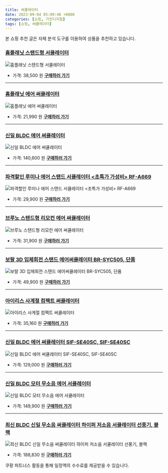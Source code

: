 ```yaml
---
title: 써큘레이터
date: 2023-09-04 05:09:46 +0800
categories: [쇼핑, 가전디지털]
tags: [쇼핑, 써큘레이터]
---
```

본 쇼핑 추천 글은 자체 분석 도구를 이용하여 상품을 추천하고 있습니다.
### [홈플래닛 스탠드형 서큘레이터](https://link.coupang.com/re/AFFSDP?lptag=AF1030537&pageKey=4927190879&itemId=6468901288&vendorItemId=73763288453&traceid=V0-153-8c0c7488804872d0&requestid=20230907050946957074103030&token=31850C%7CMIXED)
![홈플래닛 스탠드형 서큘레이터](https://ads-partners.coupang.com/image1/_wABHHqz5GwUp3Qx_2rxflBmXocHrjb7ZHTnt1kFY1mwYEnRCHD3UogB2i9uKGg6W6UaUL_24Q1h7Z4Fr0D-M1Cr5ZrLu2qDkrl7oeH9J9WI_Hfz0YtvU1gIETBtVskE28HLUQ5gQK04yXy9nS5rTPTCLS6Zy7qFLbqI8tZQtU7TBdL1RaYJSV0mzK-XU1kC3-gw50hHmW4rbTDxrtK8lxrSEW9xsew6GFqWkvl2ubSswCeIMNXvjPR5Vtze4IKT3EJvC2bgVJW08VMpzykBVRWK)
- 가격: 38,500 원
[**구매하러 가기**](https://link.coupang.com/re/AFFSDP?lptag=AF1030537&pageKey=4927190879&itemId=6468901288&vendorItemId=73763288453&traceid=V0-153-8c0c7488804872d0&requestid=20230907050946957074103030&token=31850C%7CMIXED)
---
### [홈플래닛 에어 써큘레이터](https://link.coupang.com/re/AFFSDP?lptag=AF1030537&pageKey=1459643230&itemId=2511597512&vendorItemId=70504637244&traceid=V0-153-5cc1a560ba114eed&requestid=20230907050946957074103030&token=31850C%7CMIXED)
![홈플래닛 에어 써큘레이터](https://ads-partners.coupang.com/image1/35r-zSnZJoOtEPL931__i3PyDWTNDO46m_uO7xxU4iul1110tnUO6PCUvadcbTtwWCTIa5hR0K2jkgTErnow8_dSBZhMDhPTQTpb0darTNtIQFt1eygMgyyGjLi4QIN549c3W6QauFmOe9HIAkQTdnt6WcjsodjQNFACpTHXA0rYAK6WloCALGdh469CFCackSaNjjZFdsrEbC3772Ovkkt7nw_WUGSDolYjIWL8M1pKvPNJUxV2gXxyryotThh1rhT0DajvESe5HTDirwzi)
- 가격: 21,990 원
[**구매하러 가기**](https://link.coupang.com/re/AFFSDP?lptag=AF1030537&pageKey=1459643230&itemId=2511597512&vendorItemId=70504637244&traceid=V0-153-5cc1a560ba114eed&requestid=20230907050946957074103030&token=31850C%7CMIXED)
---
### [신일 BLDC 에어 써큘레이터](https://link.coupang.com/re/AFFSDP?lptag=AF1030537&pageKey=5171903904&itemId=7137229711&vendorItemId=74428983769&traceid=V0-153-766ec4327d525d7a&requestid=20230907050946957074103030&token=31850C%7CMIXED)
![신일 BLDC 에어 써큘레이터](https://ads-partners.coupang.com/image1/d6JDIucXi11dCnbcd9O-ZTd4zjEDN9KXQi746hGKSpvYUZzdrx12Fio_E3qo2uiCR8Ag6-vYjbKRe7TxwDbk3FOEf1jB5XgZRITjg8eUme4jgjD0hFFSQyfCmzGzsTtBpuZd4Erk-OMT-WT8zvbaBntXc_0v6Op5OqDXzMRWna-qhAs8bLjdJjZZPwiKWNP6m2D7O0qCS7O4A5qfQLRgtlvet-GqjdgFpxoUxViPHTGYYXMANtpoxlPzUF8QBCxU-sv7T426TgPyms97Fx8f6w==)
- 가격: 140,600 원
[**구매하러 가기**](https://link.coupang.com/re/AFFSDP?lptag=AF1030537&pageKey=5171903904&itemId=7137229711&vendorItemId=74428983769&traceid=V0-153-766ec4327d525d7a&requestid=20230907050946957074103030&token=31850C%7CMIXED)
---
### [파격할인 루미나 에어 스탠드 서큘레이터 \<초특가 가성비\> RF-A669](https://link.coupang.com/re/AFFSDP?lptag=AF1030537&pageKey=7262324914&itemId=18501365038&vendorItemId=85633349594&traceid=V0-153-96e499f8571065ad&clickBeacon=0z2W1VtA0i9asIe%2BUZ92ovOi6OfpfFJ7S6BnwP5ZdQOwOk%2BV%2FEzyBl8XhNWxMa8lkBV5WTCTa1je25GPmHH9IzqAJpyIOFTSVk4SbRJih4bq10c3wW7ufWFhGfCiVUC4ZjKjYX1fFcvYAHhQUTYStTnzhKYKAJhKIMyTNz1%2FLjUhrMw82Cq9N%2FiP3RYJSreKaZVTx3wel48C2bN3AYrwT8CVLg0q6giq0Q6KU71NYybFZk2sg4%2B8ZpldCkJEj3Q%2FYnqXoJUiItGafWdtGm6bqQyEJHbmCc4mfLP7GnoaJ4gIH5h%2FLWAZ8J0KnfwRobQW38KIucdmfZ5Dt%2BMSF8wDWa35YWDAwMqphydNUsicGpBuSw22RbwSfFpdJygNE8z08ZJkdnViMM%2BBhpDplcl87geMHT9HeIC%2F5dWAwCQX%2F%2FltjDOi5qoZX4XNLPrLu0NkG0J8PWsxBJtOZUUL%2B2u1E4V1yLA%2FQsoxt%2BY9f7RO2YdNYAh34uQWwnPgx5woIB1kWV3zFa97%2FOeXduY7SnnwpgV%2Fwm4pe1BK%2FbHehqqvXJxllq2GtrHNmnbVeuFeI12cSoL%2BbJirT%2FUCl%2BBYupKStssvXHc72sDsnKQ4FoYwAzwXX4NP%2BT8J4Fs7U6oL%2BQhu1nSbn7aOdH%2FYAWeB7%2Fz89QppQbmO31%2BV99yaFOCN0SGaReu0%2BOpigwvLL2BxQm5G%2Bfo%2FCatBdMbu3kefnPAtUimkRohBEdDqdVZY0cwpC2k6x3L6x6nwdEcLnC4ulFLE3G6BKPuBLGnOQd1gEBCKr6DEgkvtFBf049p513kTqwIKnt3Dv84fKuvX9Y9%2BpxZuP1rgCKluxzpC6hwexW8SPBtUVHqLazOPbwiCBtw%2BaCxhEPzeu3MLJm2nYk5pF9LA&requestid=20230907050946957074103030&token=31850C%7CMIXED)
![파격할인 루미나 에어 스탠드 서큘레이터 \<초특가 가성비\> RF-A669](https://ads-partners.coupang.com/image1/Pi263RiDQ02u76ywPmXt3eiuOSqda5UrTz8cNP1aRpIGut44oYmHC7eCQcx_AiizbwQzeFBj4hFceQaW8SnqCBUP08Qbc0t8B_NjSdFBwR_GHd7k7tQt1Iew5DQKICDR3hxABdVE-52s3l0Tw05jZbNZxACD98MGT-PzvxYiMS94lrjI1OOFR2CjIHr3F7QXEBoGNfmQQDm-qETUZXASVw-Ib_tm10GZ_U1qit-vcD8BGfG5a3X4wTImttbGsKd-NtWjlQaN6XfHQUml0e_BXBlMqMyy12bKbYfuU3itOzlUIK_U)
- 가격: 29,900 원
[**구매하러 가기**](https://link.coupang.com/re/AFFSDP?lptag=AF1030537&pageKey=7262324914&itemId=18501365038&vendorItemId=85633349594&traceid=V0-153-96e499f8571065ad&clickBeacon=0z2W1VtA0i9asIe%2BUZ92ovOi6OfpfFJ7S6BnwP5ZdQOwOk%2BV%2FEzyBl8XhNWxMa8lkBV5WTCTa1je25GPmHH9IzqAJpyIOFTSVk4SbRJih4bq10c3wW7ufWFhGfCiVUC4ZjKjYX1fFcvYAHhQUTYStTnzhKYKAJhKIMyTNz1%2FLjUhrMw82Cq9N%2FiP3RYJSreKaZVTx3wel48C2bN3AYrwT8CVLg0q6giq0Q6KU71NYybFZk2sg4%2B8ZpldCkJEj3Q%2FYnqXoJUiItGafWdtGm6bqQyEJHbmCc4mfLP7GnoaJ4gIH5h%2FLWAZ8J0KnfwRobQW38KIucdmfZ5Dt%2BMSF8wDWa35YWDAwMqphydNUsicGpBuSw22RbwSfFpdJygNE8z08ZJkdnViMM%2BBhpDplcl87geMHT9HeIC%2F5dWAwCQX%2F%2FltjDOi5qoZX4XNLPrLu0NkG0J8PWsxBJtOZUUL%2B2u1E4V1yLA%2FQsoxt%2BY9f7RO2YdNYAh34uQWwnPgx5woIB1kWV3zFa97%2FOeXduY7SnnwpgV%2Fwm4pe1BK%2FbHehqqvXJxllq2GtrHNmnbVeuFeI12cSoL%2BbJirT%2FUCl%2BBYupKStssvXHc72sDsnKQ4FoYwAzwXX4NP%2BT8J4Fs7U6oL%2BQhu1nSbn7aOdH%2FYAWeB7%2Fz89QppQbmO31%2BV99yaFOCN0SGaReu0%2BOpigwvLL2BxQm5G%2Bfo%2FCatBdMbu3kefnPAtUimkRohBEdDqdVZY0cwpC2k6x3L6x6nwdEcLnC4ulFLE3G6BKPuBLGnOQd1gEBCKr6DEgkvtFBf049p513kTqwIKnt3Dv84fKuvX9Y9%2BpxZuP1rgCKluxzpC6hwexW8SPBtUVHqLazOPbwiCBtw%2BaCxhEPzeu3MLJm2nYk5pF9LA&requestid=20230907050946957074103030&token=31850C%7CMIXED)
---
### [브루노 스탠드형 리모컨 에어 써큘레이터](https://link.coupang.com/re/AFFSDP?lptag=AF1030537&pageKey=6396157922&itemId=13658646724&vendorItemId=80911112737&traceid=V0-153-90597592f45077ac&requestid=20230907050946957074103030&token=31850C%7CMIXED)
![브루노 스탠드형 리모컨 에어 써큘레이터](https://ads-partners.coupang.com/image1/DWHqAkfHcWiZgegrDe5mMrLCIMhiDsP96qgdBVDDdy8eDBlOC67F7ZV8dDWt2Xk8iGF3rwYuE1S3ExKhL8DxQ74GKURp-h23knydrzAF1_Db1lWKoSyb7Pg3GEvY5zc8z7CJm9sfPaKY-hI9car2L_n38e1oANbDWnfOFnK6TycQDklQX9H2PpF1fFSD3HWc8Ee0BnNRXcElHvAcbHEUyHb-T4Wa-RjCT4yPfliDnaihkUlb7EGiGDYImJm1ignHd6Zj3wOjyimjnvo4RTvmmg==)
- 가격: 31,900 원
[**구매하러 가기**](https://link.coupang.com/re/AFFSDP?lptag=AF1030537&pageKey=6396157922&itemId=13658646724&vendorItemId=80911112737&traceid=V0-153-90597592f45077ac&requestid=20230907050946957074103030&token=31850C%7CMIXED)
---
### [보랄 3D 입체회전 스탠드 에어써큘레이터 BR-SYC505, 단품](https://link.coupang.com/re/AFFSDP?lptag=AF1030537&pageKey=7276404098&itemId=18568581942&vendorItemId=85705818536&traceid=V0-153-00031bd8f8b46301&clickBeacon=0z2W1VtA0i9asIe%2BUZ92ovOi6OfpfFJ7S6BnwP5ZdQOwOk%2BV%2FEzyBl8XhNWxMa8lkBV5WTCTa1je25GPmHH9IzqAJpyIOFTSVk4SbRJih4aPWfX8xOvOSl%2BOlM7QfXVwZjKjYX1fFcvYAHhQUTYSteznYsx4a0KfY0j%2B%2B5%2FmZdyomu2YAb9nA%2F6EcCGh67fBaZVTx3wel48C2bN3AYrwT8CVLg0q6giq0Q6KU71NYybFZk2sg4%2B8ZpldCkJEj3Q%2FzRoaGJiW%2BBn%2FzwzPXh9J%2FfB50CmEdhXB3vLN3YJt6DSSYDA454GUvm2XW4%2BIP8W038KIucdmfZ5Dt%2BMSF8wDWdAe6PNqXAyu4%2FeTV02LsHLkfeH5QRrMxoqEl8Uqr9s2aT2Y%2BUa5UUzG7R%2BkoiK6O4c0FcaC58AoM8rZuoOqXrmWd7qB0bWtaB8hrAszpLxKsrOpjGqm3Y3cTlo2VlnNP6PaQXumUq0bQgy4FFnKNyRllq2GtrHNmnbVeuFeI12cSoL%2BbJirT%2FUCl%2BBYupKStsjEGpW53R%2BWB2tYM9toILrN6lakaV9JMfsgshY2IMH6U9EwmtJkqtti9kLMMvCy1psT18KWDh1ZpE7P5dYjhP%2FnXh%2BTv5zBnIFdtJ8vPTb7GGlZ91nmb6Ejm31nuyXUYamxhF8w72xNHz%2B3jSDvQxJ4rwShCOUTnVOTGqKcZkJ5sI%2FyNUPaBXTT42XhsR5cDeZoEGHLqFrY2RP3g61r6AcDNFKH6WBbEPEiWxjkQGz1rthphNtKpXDUXVChsAH%2FLeGUEzqA7P%2BFGyGYYvN4fGe7FJ1szJyPuGXNsflJIgvLm0IZbA2Q9lHjgVjaUjMuViorfW7c0bPJIKPf23%2FC%2FHOmOj3nEVbhsku3qVfmaoEN&requestid=20230907050946957074103030&token=31850C%7CMIXED)
![보랄 3D 입체회전 스탠드 에어써큘레이터 BR-SYC505, 단품](https://ads-partners.coupang.com/image1/ZZtXzrKI3303E0dVZckRF5ISa1U3okOOSP7K5xaXe1sZtiRJkY4lyEYwP60rFOXJ2zGnmtf5SMcVYUUQ1htKcps9i4_NZiew6lCMKZDmE5aUvuNy7HXLERxgJCwOPIPAbn2Z3Vyw6iT2Y1qyRgIGFbOomw2enGssFAsNtui8khW0BrhDFXMw8DJzdOnByvRoY4NbufMAToezt-TlYNKVBoUGo8f4MBsINsXO8iAeBCFR9wJYPwtkeYyOfZrY-QSW-wB-PkRSCiR7gHksxZFLFuMS2qI1Qu1o6PPjh8R6VmU9oF2JeQ==)
- 가격: 49,900 원
[**구매하러 가기**](https://link.coupang.com/re/AFFSDP?lptag=AF1030537&pageKey=7276404098&itemId=18568581942&vendorItemId=85705818536&traceid=V0-153-00031bd8f8b46301&clickBeacon=0z2W1VtA0i9asIe%2BUZ92ovOi6OfpfFJ7S6BnwP5ZdQOwOk%2BV%2FEzyBl8XhNWxMa8lkBV5WTCTa1je25GPmHH9IzqAJpyIOFTSVk4SbRJih4aPWfX8xOvOSl%2BOlM7QfXVwZjKjYX1fFcvYAHhQUTYSteznYsx4a0KfY0j%2B%2B5%2FmZdyomu2YAb9nA%2F6EcCGh67fBaZVTx3wel48C2bN3AYrwT8CVLg0q6giq0Q6KU71NYybFZk2sg4%2B8ZpldCkJEj3Q%2FzRoaGJiW%2BBn%2FzwzPXh9J%2FfB50CmEdhXB3vLN3YJt6DSSYDA454GUvm2XW4%2BIP8W038KIucdmfZ5Dt%2BMSF8wDWdAe6PNqXAyu4%2FeTV02LsHLkfeH5QRrMxoqEl8Uqr9s2aT2Y%2BUa5UUzG7R%2BkoiK6O4c0FcaC58AoM8rZuoOqXrmWd7qB0bWtaB8hrAszpLxKsrOpjGqm3Y3cTlo2VlnNP6PaQXumUq0bQgy4FFnKNyRllq2GtrHNmnbVeuFeI12cSoL%2BbJirT%2FUCl%2BBYupKStsjEGpW53R%2BWB2tYM9toILrN6lakaV9JMfsgshY2IMH6U9EwmtJkqtti9kLMMvCy1psT18KWDh1ZpE7P5dYjhP%2FnXh%2BTv5zBnIFdtJ8vPTb7GGlZ91nmb6Ejm31nuyXUYamxhF8w72xNHz%2B3jSDvQxJ4rwShCOUTnVOTGqKcZkJ5sI%2FyNUPaBXTT42XhsR5cDeZoEGHLqFrY2RP3g61r6AcDNFKH6WBbEPEiWxjkQGz1rthphNtKpXDUXVChsAH%2FLeGUEzqA7P%2BFGyGYYvN4fGe7FJ1szJyPuGXNsflJIgvLm0IZbA2Q9lHjgVjaUjMuViorfW7c0bPJIKPf23%2FC%2FHOmOj3nEVbhsku3qVfmaoEN&requestid=20230907050946957074103030&token=31850C%7CMIXED)
---
### [아이리스 사계절 컴팩트 써큘레이터](https://link.coupang.com/re/AFFSDP?lptag=AF1030537&pageKey=7340321970&itemId=18864574191&vendorItemId=3129283044&traceid=V0-153-1a96cbd47f0c40f0&requestid=20230907050946957074103030&token=31850C%7CMIXED)
![아이리스 사계절 컴팩트 써큘레이터](https://ads-partners.coupang.com/image1/ZrHz5TwNPW0Q2hREZjBq2OjOedxa_Y2du7yh9UKpnEQ2LSeRC0XYYMfAf1xhE99i62QEyXwFtsd7MjcS5dH9zROf4ByJN-4_udKveJVu0saca3uDv8W5UzkQlavH8guwDDngzE3tuHS2wdX8EEyIBW7bvTIM0MyF8cM1-kYxdQjEAH-wMXoZPDoSdph1jF9Z-V-XjhEe7dOzEX2Dtekuz0MQ-0D4DVKa51gxvdRlSKkxQZHXgLbwckwZ5npF76IRCighW3HZnXK0s5YOlsay)
- 가격: 35,160 원
[**구매하러 가기**](https://link.coupang.com/re/AFFSDP?lptag=AF1030537&pageKey=7340321970&itemId=18864574191&vendorItemId=3129283044&traceid=V0-153-1a96cbd47f0c40f0&requestid=20230907050946957074103030&token=31850C%7CMIXED)
---
### [신일 BLDC 에어 써큘레이터 SIF-SE40SC, SIF-SE40SC](https://link.coupang.com/re/AFFSDP?lptag=AF1030537&pageKey=6610486183&itemId=14987656681&vendorItemId=82210645636&traceid=V0-153-a2e6614422c9f324&clickBeacon=0z2W1VtA0i9asIe%2BUZ92ovOi6OfpfFJ7S6BnwP5ZdQOwOk%2BV%2FEzyBl8XhNWxMa8lkBV5WTCTa1je25GPmHH9IzqAJpyIOFTSVk4SbRJih4bcVZnDObBJT%2BdjZpdLTWjlZjKjYX1fFcvYAHhQUTYStZ4oGqeUzAEN0HGGJCQqNJC7D2q4dQmAALfYjjh1R6fUaZVTx3wel48C2bN3AYrwT8CVLg0q6giq0Q6KU71NYybFZk2sg4%2B8ZpldCkJEj3Q%2F0%2BY8%2BwN07KdJi98xcrY%2Bw6ivNHwioOgYUVx%2FOaKSSaozFo%2FKf667%2FChY%2BYQvIG02wHBdNUfGtWt30s4%2Fea0sZ5YgOo3Pgt4glNpX4jstwDLKQy%2FmwE3qkGRDy30sMq%2FY4eSVrH91UrcQzeg5CCCz7RjyonZbXknO56Fmefg3fMSLPnMCVuABK3jMY%2BHvym49WvqbdEr4jOQa1mcg47G0lBe3uIcakxSPz%2F6Z%2Bk%2BEZ0e%2F1O2C88A9c7zKYnazJ2bVue3uejlqnDqQHK%2Bo572mee0bhqDzo2u0QP4oD7Yr5R1NYAh34uQWwnPgx5woIB1kWV3zFa97%2FOeXduY7SnnwpvIeY2ZeIGVYKUMY%2FodCiJPmeOKYzTGhLjaMiraWHvgUlunBAcj54vThWA3jP%2BtbThE0udvRdEkljMsYOqhagQYN%2FDgPXvfGt91fHoo%2FiLhLW3%2BtIaByc64iap%2FAX05hgZDGDcrh22hFmM4dLoJug5IitZKsgPkmuXQlPsHH0rOlJzTUXUvmu1%2Fu6RTimfVU6lwrXDG%2Fg0OAK%2Fyfv1tk3%2FCbsOaDQ25Iv3UfpbCwZn%2BnIFSSxJc18w131d0y2osIiAJWPWhiG29ku9aURHSF9W4Q5TLjPQakngng4ROfyDYs&requestid=20230907050946957074103030&token=31850C%7CMIXED)
![신일 BLDC 에어 써큘레이터 SIF-SE40SC, SIF-SE40SC](https://ads-partners.coupang.com/image1/WPiZfmDar_0SRoe5WE3pUQ7Q4tMAQKfojWoemecTP3Ch3p-5pvSw6GHAf2ogbQCY2rCwoPqyW0V8KUQbxTNxFTM7C65qJK7nBWONWEQ7gw2QImPCNmDY4EjCTFogSD60TEZgf2R2sxkTnMYqqp1Tfl9aUWsknBO2O-pDz7kPGHlTLgWKhaXGjT4ZRkMt-wWNUHrZr62WxAw_nJhII_c6JIccDFFiU0JcITOI69VpGvjiW5NK5iPQKQ3xfCM744xoAlm0omUiloB98byQeA==)
- 가격: 129,000 원
[**구매하러 가기**](https://link.coupang.com/re/AFFSDP?lptag=AF1030537&pageKey=6610486183&itemId=14987656681&vendorItemId=82210645636&traceid=V0-153-a2e6614422c9f324&clickBeacon=0z2W1VtA0i9asIe%2BUZ92ovOi6OfpfFJ7S6BnwP5ZdQOwOk%2BV%2FEzyBl8XhNWxMa8lkBV5WTCTa1je25GPmHH9IzqAJpyIOFTSVk4SbRJih4bcVZnDObBJT%2BdjZpdLTWjlZjKjYX1fFcvYAHhQUTYStZ4oGqeUzAEN0HGGJCQqNJC7D2q4dQmAALfYjjh1R6fUaZVTx3wel48C2bN3AYrwT8CVLg0q6giq0Q6KU71NYybFZk2sg4%2B8ZpldCkJEj3Q%2F0%2BY8%2BwN07KdJi98xcrY%2Bw6ivNHwioOgYUVx%2FOaKSSaozFo%2FKf667%2FChY%2BYQvIG02wHBdNUfGtWt30s4%2Fea0sZ5YgOo3Pgt4glNpX4jstwDLKQy%2FmwE3qkGRDy30sMq%2FY4eSVrH91UrcQzeg5CCCz7RjyonZbXknO56Fmefg3fMSLPnMCVuABK3jMY%2BHvym49WvqbdEr4jOQa1mcg47G0lBe3uIcakxSPz%2F6Z%2Bk%2BEZ0e%2F1O2C88A9c7zKYnazJ2bVue3uejlqnDqQHK%2Bo572mee0bhqDzo2u0QP4oD7Yr5R1NYAh34uQWwnPgx5woIB1kWV3zFa97%2FOeXduY7SnnwpvIeY2ZeIGVYKUMY%2FodCiJPmeOKYzTGhLjaMiraWHvgUlunBAcj54vThWA3jP%2BtbThE0udvRdEkljMsYOqhagQYN%2FDgPXvfGt91fHoo%2FiLhLW3%2BtIaByc64iap%2FAX05hgZDGDcrh22hFmM4dLoJug5IitZKsgPkmuXQlPsHH0rOlJzTUXUvmu1%2Fu6RTimfVU6lwrXDG%2Fg0OAK%2Fyfv1tk3%2FCbsOaDQ25Iv3UfpbCwZn%2BnIFSSxJc18w131d0y2osIiAJWPWhiG29ku9aURHSF9W4Q5TLjPQakngng4ROfyDYs&requestid=20230907050946957074103030&token=31850C%7CMIXED)
---
### [신일 BLDC 모터 무소음 에어 서큘레이터](https://link.coupang.com/re/AFFSDP?lptag=AF1030537&pageKey=4833587010&itemId=14803103411&vendorItemId=82025027298&traceid=V0-153-09bf07320dca2b80&requestid=20230907050946957074103030&token=31850C%7CMIXED)
![신일 BLDC 모터 무소음 에어 서큘레이터](https://ads-partners.coupang.com/image1/LTP_wE-kdgl6XkbiLfEUxP9JunAoXPBoKW9ayzHps0MtETpf3o1_BLxFqHH_D8pfwwpALO27oFt_c1Ya3sDl1_tyLgKVlNTLDeOqy7pn3czzaYNGQe_BWqkIw_sRV5rJvRrEcjETsqgQK1WKd7EZD3DQKqj5YdtkustlBDIVn4UAaDO4ERkbLk7jGtvObJZ6x4XO_SnoHaMNm9OJFW8lVDN8iRaUUALollQZnWFqlclFLJWgU8RxICDAU4gQekNrgn0KHIZyP_I7hEECFRhIbgG9)
- 가격: 149,900 원
[**구매하러 가기**](https://link.coupang.com/re/AFFSDP?lptag=AF1030537&pageKey=4833587010&itemId=14803103411&vendorItemId=82025027298&traceid=V0-153-09bf07320dca2b80&requestid=20230907050946957074103030&token=31850C%7CMIXED)
---
### [최신 BLDC 신일 무소음 써큘레이터 하이퍼 저소음 서큘레이터 선풍기, 블랙](https://link.coupang.com/re/AFFSDP?lptag=AF1030537&pageKey=7402708866&itemId=19163874803&vendorItemId=86198440256&traceid=V0-153-7c1440159ea69c18&clickBeacon=0z2W1VtA0i9asIe%2BUZ92ovOi6OfpfFJ7S6BnwP5ZdQOwOk%2BV%2FEzyBl8XhNWxMa8lkBV5WTCTa1je25GPmHH9IzqAJpyIOFTSVk4SbRJih4bHhOd7M2nfT5j8TEdogDQdZjKjYX1fFcvYAHhQUTYStUCyyoZGm12w2NDUzKpKxO5cul7oA3f5ZYA21JwgPI2MaZVTx3wel48C2bN3AYrwT8CVLg0q6giq0Q6KU71NYybFZk2sg4%2B8ZpldCkJEj3Q%2FdLC%2FmiMMLL9yvFGgxzfMYIjE%2BiY2h3%2FZicK5dLx%2F83bHcyo69tCsb%2B1jVO5A%2BKclwHBdNUfGtWt30s4%2Fea0sZ4HhyP%2FYfkrbFFV49Kkf81mjBNhRHIRbuLGBWkucvbUJOw4r%2FWi6TQIHqmwIGp54GhjyonZbXknO56Fmefg3fMRtqKXfoBiE3bU%2Bxs7B4N1bIzK8yOMvbkUtEaMckb%2FNdCnylK88brY%2BgkDtlYWzXGNb%2F2D16KuwR7DLip6eQHMQCJX2p08SEw8Sg%2F1CIV%2FtqYKQBWXrIn0teYSOl3brFL0miiln1%2B4nRCbKUQP4mxTbRpeqrkidjFWc7OrnLz%2FgKrPcTQTF8%2Fzigb57Q6O6svA3815mRyiSVOzkOMCXSyVAq%2FOlZZEuQ%2FcdVmb%2BkD85uR227Wd7vLJYbYfLePbN4BlKvXRY%2FyegpWzJ3bmveWuq4LjrnWu5D%2FC%2FFrMne1csEVeZ%2Fl3b7FGhd3DwLY3pT1KIKIMUVuB%2BEWQceL8f6kXZxZMqRe1546hFrWf%2BogyWCro%2FYAPlfY1UOgpHEHe0EFEvcGdXqcVifX6kBf7i1RbJYCwlNaiFyRf0%2F8qrvzrdYtWHApaR5q25%2BlYIIaddsE6ERDWD7afuyIqrqtZbSUiz&requestid=20230907050946957074103030&token=31850C%7CMIXED)
![최신 BLDC 신일 무소음 써큘레이터 하이퍼 저소음 서큘레이터 선풍기, 블랙](https://ads-partners.coupang.com/image1/uMm078pvrTBzt0lquFKW0i_yZ6ZlK_gHcDLRPgi9qBo8viGLtDqTwIS9eK7EcemcuPtkxsL2d8YWJ94WRkthfCkmwG9QwPmkTcN66fzLLblOUQq_C3XwqSrR3gBwVdKmCo5X4Ni9jsE-AF--F-6r55owl98NCI4Ho1TKrjhLNW5HcSPsaEdQ5lBhwVRsPLYf2ksUwWHwyscfA2zNM64wrwQFimKShL0NwFIrOHHu0hzX9sSWVJFx9SJ1VUBagy04rZmy2Rlp3_QiuoWhL-AM8FQi0Bu1YilS66eWpQXMzB3S5-oQQLg=)
- 가격: 188,830 원
[**구매하러 가기**](https://link.coupang.com/re/AFFSDP?lptag=AF1030537&pageKey=7402708866&itemId=19163874803&vendorItemId=86198440256&traceid=V0-153-7c1440159ea69c18&clickBeacon=0z2W1VtA0i9asIe%2BUZ92ovOi6OfpfFJ7S6BnwP5ZdQOwOk%2BV%2FEzyBl8XhNWxMa8lkBV5WTCTa1je25GPmHH9IzqAJpyIOFTSVk4SbRJih4bHhOd7M2nfT5j8TEdogDQdZjKjYX1fFcvYAHhQUTYStUCyyoZGm12w2NDUzKpKxO5cul7oA3f5ZYA21JwgPI2MaZVTx3wel48C2bN3AYrwT8CVLg0q6giq0Q6KU71NYybFZk2sg4%2B8ZpldCkJEj3Q%2FdLC%2FmiMMLL9yvFGgxzfMYIjE%2BiY2h3%2FZicK5dLx%2F83bHcyo69tCsb%2B1jVO5A%2BKclwHBdNUfGtWt30s4%2Fea0sZ4HhyP%2FYfkrbFFV49Kkf81mjBNhRHIRbuLGBWkucvbUJOw4r%2FWi6TQIHqmwIGp54GhjyonZbXknO56Fmefg3fMRtqKXfoBiE3bU%2Bxs7B4N1bIzK8yOMvbkUtEaMckb%2FNdCnylK88brY%2BgkDtlYWzXGNb%2F2D16KuwR7DLip6eQHMQCJX2p08SEw8Sg%2F1CIV%2FtqYKQBWXrIn0teYSOl3brFL0miiln1%2B4nRCbKUQP4mxTbRpeqrkidjFWc7OrnLz%2FgKrPcTQTF8%2Fzigb57Q6O6svA3815mRyiSVOzkOMCXSyVAq%2FOlZZEuQ%2FcdVmb%2BkD85uR227Wd7vLJYbYfLePbN4BlKvXRY%2FyegpWzJ3bmveWuq4LjrnWu5D%2FC%2FFrMne1csEVeZ%2Fl3b7FGhd3DwLY3pT1KIKIMUVuB%2BEWQceL8f6kXZxZMqRe1546hFrWf%2BogyWCro%2FYAPlfY1UOgpHEHe0EFEvcGdXqcVifX6kBf7i1RbJYCwlNaiFyRf0%2F8qrvzrdYtWHApaR5q25%2BlYIIaddsE6ERDWD7afuyIqrqtZbSUiz&requestid=20230907050946957074103030&token=31850C%7CMIXED)


쿠팡 파트너스 활동을 통해 일정액의 수수료를 제공받을 수 있습니다.
